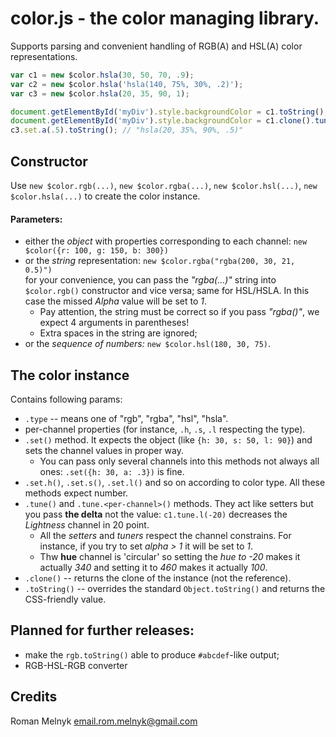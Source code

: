 # color.js - the color managing library.
Supports parsing and convenient handling of RGB(A) and HSL(A) color representations.

```javascript
var c1 = new $color.hsla(30, 50, 70, .9);
var c2 = new $color.hsla('hsla(140, 75%, 30%, .2)');
var c3 = new $color.hsla(20, 35, 90, 1);

document.getElementById('myDiv').style.backgroundColor = c1.toString();
document.getElementById('myDiv').style.backgroundColor = c1.clone().tune({l: -20}).toString(); // a bit lighter
c3.set.a(.5).toString(); // "hsla(20, 35%, 90%, .5)"
```
## Constructor
Use `new $color.rgb(...)`, `new $color.rgba(...)`, `new $color.hsl(...)`, `new $color.hsla(...)` to create the color instance.
#### Parameters:
* either the *object* with properties corresponding to each channel: `new $color({r: 100, g: 150, b: 300})`
* or the *string* representation: `new $color.rgba("rgba(200, 30, 21, 0.5)")`  
for your convenience, you can pass the _"rgba(...)"_ string into `$color.rgb()` constructor and vice versa; same for HSL/HSLA. In this case the missed _Alpha_ value will be set to _1_.
  * Pay attention, the string must be correct so if you pass _"rgba()"_, we expect 4 arguments in parentheses!
  * Extra spaces in the string are ignored;
* or the *sequence of numbers:* `new $color.hsl(180, 30, 75)`.

## The color instance
Contains following params:
* `.type` -- means one of "rgb", "rgba", "hsl", "hsla".
* per-channel properties (for instance, `.h`, `.s`, `.l` respecting the type).
* `.set()` method. It expects the object (like `{h: 30, s: 50, l: 90}`) and sets the channel values in proper way.
  * You can pass only several channels into this methods not always all ones: `.set({h: 30, a: .3})` is fine.
* `.set.h()`, `.set.s()`, `.set.l()` and so on according to color type. All these methods expect number.
* `.tune()` and `.tune.<per-channel>()` methods. They act like setters but you pass **the delta** not the value: `c1.tune.l(-20)` decreases the _Lightness_ channel in 20 point.
  * All the _setters_ and _tuners_ respect the channel constrains. For instance, if you try to set _alpha > 1_ it will be set to _1_.
  * Thw **hue** channel is 'circular' so setting the _hue to -20_ makes it actually _340_ and setting it to _460_ makes it actually _100_.
* `.clone()` -- returns the clone of the instance (not the reference).
* `.toString()` -- overrides the standard `Object.toString()` and returns the CSS-friendly value.

## Planned for further releases:
* make the `rgb.toString()` able to produce `#abcdef`-like output;
* RGB-HSL-RGB converter

## Credits
Roman Melnyk <email.rom.melnyk@gmail.com>
